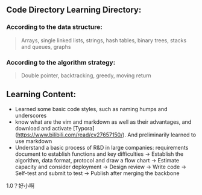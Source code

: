 ## Code Directory Learning Directory:

### According to the data structure:

> Arrays, single linked lists, strings, hash tables, binary trees, stacks and queues, graphs

### According to the algorithm strategy:

> Double pointer, backtracking, greedy, moving return

## Learning Content:

* Learned some basic code styles, such as naming humps and underscores
* know what are the vim and markdown as well as their advantages, and download and activate [Typora] (https://www.bilibili.com/read/cv27657150/). And preliminarily learned to use markdown
* Understand a basic process of R&D in large companies: requirements document to establish functions and key difficulties -> Establish the algorithm, data format, protocol and draw a flow chart -> Estimate capacity and consider deployment -> Design review -> Write code -> Self-test and submit to test -> Publish after merging the backbone



1.0？好小啊

